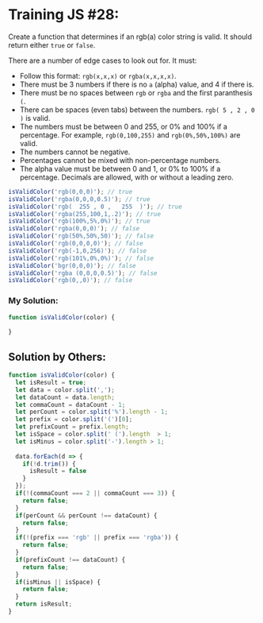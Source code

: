 # Training JS #28:

Create a function that determines if an rgb(a) color string is valid. It should return either `true` or `false`.

There are a number of edge cases to look out for. It must:

- Follow this format: `rgb(x,x,x)` or `rgba(x,x,x,x)`.
- There must be 3 numbers if there is no `a` (alpha) value, and 4 if there is.
- There must be no spaces between `rgb` or `rgba` and the first paranthesis `(`.
- There can be spaces (even tabs) between the numbers. `rgb( 5 , 2 , 0 )` is valid.
- The numbers must be between 0 and 255, or 0% and 100% if a percentage. For example, `rgb(0,100,255)` and `rgb(0%,50%,100%)` are valid.
- The numbers cannot be negative.
- Percentages cannot be mixed with non-percentage numbers.
- The alpha value must be between 0 and 1, or 0% to 100% if a percentage. Decimals are allowed, with or without a leading zero.


```js
isValidColor('rgb(0,0,0)'); // true
isValidColor('rgba(0,0,0,0.5)'); // true
isValidColor('rgb(  255 , 0 ,   255  )'); // true
isValidColor('rgba(255,100,1,.2)'); // true
isValidColor('rgb(100%,5%,0%)'); // true
isValidColor('rgba(0,0,0)'); // false
isValidColor('rgb(50%,50%,50)'); // false
isValidColor('rgb(0,0,0,0)'); // false
isValidColor('rgb(-1,0,256)'); // false
isValidColor('rgb(101%,0%,0%)'); // false
isValidColor('bgr(0,0,0)'); // false
isValidColor('rgba (0,0,0,0.5)'); // false
isValidColor('rgb(0,,0)'); // false
```

### My Solution:
```js
function isValidColor(color) {
  
}
```

## Solution by Others:
```js
function isValidColor(color) {
  let isResult = true;
  let data = color.split(',');
  let dataCount = data.length;
  let commaCount = dataCount - 1;
  let perCount = color.split('%').length - 1;
  let prefix = color.split('(')[0];
  let prefixCount = prefix.length;
  let isSpace = color.split(' (').length  > 1;
  let isMinus = color.split('-').length > 1;
  
  data.forEach(d => {
    if(!d.trim()) {
      isResult = false
    }
  });
  if(!(commaCount === 2 || commaCount === 3)) {
    return false;
  }
  if(perCount && perCount !== dataCount) {
    return false;
  }
  if(!(prefix === 'rgb' || prefix === 'rgba')) {
    return false;
  }
  if(prefixCount !== dataCount) {
    return false;
  }
  if(isMinus || isSpace) {
    return false;
  }
  return isResult;
}
```
